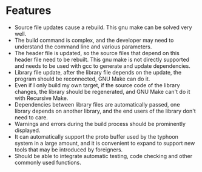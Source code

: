 # Features #

* Source file updates cause a rebuild. This gnu make can be solved very well.
* The build command is complex, and the developer may need to understand the command line and various parameters.
* The header file is updated, so the source files that depend on this header file need to be rebuilt. This gnu make is not directly supported and needs to be used with gcc to generate and update dependencies.
* Library file update, after the library file depends on the update, the program should be reconnected, GNU Make can do it.
* Even if I only build my own target, if the source code of the library changes, the library should be regenerated, and GNU Make can't do it with Recursive Make.
* Dependencies between library files are automatically passed, one library depends on another library, and the end users of the library don't need to care.
* Warnings and errors during the build process should be prominently displayed.
* It can automatically support the proto buffer used by the typhoon system in a large amount, and it is convenient to expand to support new tools that may be introduced by foreigners.
* Should be able to integrate automatic testing, code checking and other commonly used functions.

